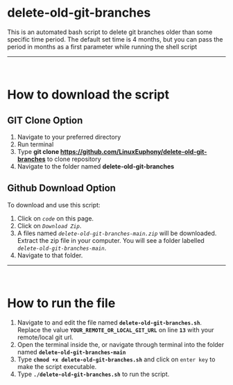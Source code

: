 # delete-old-git-branches


This is an automated bash script to delete git branches older than some specific time period. The default set time is 4 months, but you can pass the period in months as a first parameter while running the shell script

----

<br>

# How to download the script


## GIT Clone Option
  1. Navigate to your preferred directory
  2. Run terminal
  3. Type **git clone https://github.com/LinuxEuphony/delete-old-git-branches** to clone repository
  4. Navigate to the folder named **delete-old-git-branches**


## Github Download Option
To download and use this script:
  1. Click on *`code`* on this page.
  2. Click on *`Download Zip`*.
  3. A files named *`delete-old-git-branches-main.zip`* will be downloaded. Extract the zip file in your computer. You will see a folder labelled *`delete-old-git-branches-main`*. 
  4. Navigate to that folder.
  
  
  ----
  
  <br>
  
  # How to run the file

  1. Navigate to and edit the file named **`delete-old-git-branches.sh`**. Replace the value **`YOUR_REMOTE_OR_LOCAL_GIT_URL`** on line **`13`** with your remote/local git url.
  2. Open the terminal inside the, or navigate through terminal into the folder named **`delete-old-git-branches-main`**
  3. Type **`chmod +x delete-old-git-branches.sh`** and click on `enter key` to make the script executable.
  4. Type **`./delete-old-git-branches.sh`** to run the script.

</br></br>


